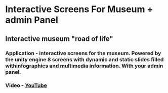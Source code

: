 # Interactive Screens For Museum + admin Panel

## Interactive museum "road of life"
### Application - interactive screens for the museum. Powered by the unity engine 8 screens with dynamic and static slides filled withinfographics and multimedia information. With your admin panel.

### Video - [YouTube](https://youtu.be/5O9S1Vy3QkA)
